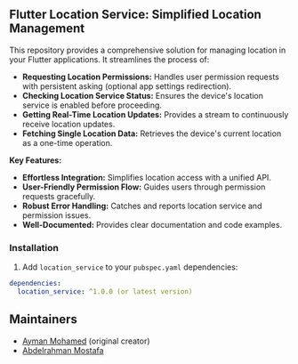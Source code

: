 ## Flutter Location Service: Simplified Location Management

This repository provides a comprehensive solution for managing location in your Flutter applications. It streamlines the process of:

* **Requesting Location Permissions:** Handles user permission requests with persistent asking (optional app settings redirection).
* **Checking Location Service Status:** Ensures the device's location service is enabled before proceeding.
* **Getting Real-Time Location Updates:** Provides a stream to continuously receive location updates.
* **Fetching Single Location Data:** Retrieves the device's current location as a one-time operation.

**Key Features:**

* **Effortless Integration:** Simplifies location access with a unified API.
* **User-Friendly Permission Flow:** Guides users through permission requests gracefully.
* **Robust Error Handling:** Catches and reports location service and permission issues.
* **Well-Documented:** Provides clear documentation and code examples.

### Installation

1. Add `location_service` to your `pubspec.yaml` dependencies:

```yaml
dependencies:
  location_service: ^1.0.0 (or latest version)

```
## Maintainers

- [Ayman Mohamed] (original creator)
- [Abdelrahman Mostafa]

[Ayman Mohamed]: https://github.com/AymanMohamed2
[Abdelrahman Mostafa]: https://github.com/Abd0-M0stafa
